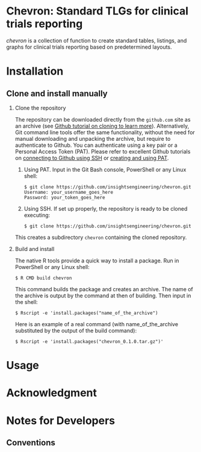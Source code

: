 # Chevron: Standard TLGs for clinical trials reporting


*chevron* is a collection of function to create standard tables, listings, and graphs for clinical trials reporting based on predetermined layouts.

# Installation

## Clone and install manually
1. Clone the repository

   The repository can be downloaded directly from the `github.com` site as an archive (see [Github tutorial on cloning to learn more](https://docs.github.com/en/github/creating-cloning-and-archiving-repositories/cloning-a-repository-from-github/cloning-a-repository)). Alternatively, Git command line tools offer the same functionality, without the need for manual downloading and unpacking the archive, but require to authenticate to Github. You can authenticate using a key pair or a Personal Access Token (PAT). Please refer to excellent Github tutorials on [connecting to Github using SSH](https://docs.github.com/en/github/authenticating-to-github) or [creating and using PAT](https://docs.github.com/en/github/authenticating-to-github/keeping-your-account-and-data-secure/creating-a-personal-access-token).
   1. Using PAT. Input in the Git Bash console, PowerShell or any Linux shell:

      ```
      $ git clone https://github.com/insightsengineering/chevron.git
      Username: your_username_goes_here
      Password: your_token_goes_here
      ```
    1. Using SSH. If set up properly, the repository is ready to be cloned executing:

       ```
       $ git clone https://github.com/insightsengineering/chevron.git
       ```
   This creates a subdirectory `chevron` containing the cloned repository.

2. Build and install

   The native R tools provide a quick way to install a package. Run in PowerShell or any Linux shell:
   ```
   $ R CMD build chevron
   ```
   This command builds the package and creates an archive. The name of the archive is output by the command at then of building. Then input in the shell:
   ```
   $ Rscript -e 'install.packages("name_of_the_archive")
   ```
   Here is an example of a real command (with name_of_the_archive substituted by the output of the build command):
   ```
   $ Rscript -e 'install.packages("chevron_0.1.0.tar.gz")'
   ```

# Usage


# Acknowledgment


# Notes for Developers
## Conventions
